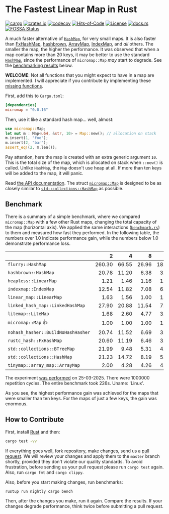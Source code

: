 # The Fastest Linear Map in Rust

[![cargo](https://github.com/yegor256/micromap/actions/workflows/cargo.yml/badge.svg)](https://github.com/yegor256/micromap/actions/workflows/cargo.yml)
[![crates.io](https://img.shields.io/crates/v/micromap.svg)](https://crates.io/crates/micromap)
[![codecov](https://codecov.io/gh/yegor256/micromap/branch/master/graph/badge.svg)](https://codecov.io/gh/yegor256/micromap)
[![Hits-of-Code](https://hitsofcode.com/github/yegor256/micromap)](https://hitsofcode.com/view/github/yegor256/micromap)
[![License](https://img.shields.io/badge/license-MIT-green.svg)](https://github.com/yegor256/micromap/blob/master/LICENSE.txt)
[![docs.rs](https://img.shields.io/docsrs/micromap)](https://docs.rs/micromap/latest/micromap/)
[![FOSSA Status](https://app.fossa.com/api/projects/git%2Bgithub.com%2Fyegor256%2Fmicromap.svg?type=shield&issueType=license)](https://app.fossa.com/projects/git%2Bgithub.com%2Fyegor256%2Fmicromap?ref=badge_shield&issueType=license)

A much faster alternative of
[`HashMap`](https://doc.rust-lang.org/std/collections/struct.HashMap.html),
for very small maps.
It is also faster than
[FxHashMap](https://github.com/rust-lang/rustc-hash),
[hashbrown](https://github.com/rust-lang/hashbrown),
[ArrayMap](https://github.com/robjtede/tinymap),
[IndexMap](https://crates.io/crates/indexmap),
and _all_ others.
The smaller the map, the higher the performance.
It was observed that when a map contains more than 20 keys,
it may be better to use the standard
[`HashMap`](https://doc.rust-lang.org/std/collections/struct.HashMap.html),
since the performance of `micromap::Map` _may_ start to degrade.
See the [benchmarking results](#benchmark) below.

**WELCOME**:
Not all functions that you might expect to have in a map are implemented.
I will appreciate if you contribute by implementing these
[missing functions](https://github.com/yegor256/micromap/issues).

First, add this to `Cargo.toml`:

```toml
[dependencies]
micromap = "0.0.16"
```

Then, use it like a standard hash map... well, almost:

```rust
use micromap::Map;
let mut m : Map<u64, &str, 10> = Map::new(); // allocation on stack
m.insert(1, "foo");
m.insert(2, "bar");
assert_eq!(2, m.len());
```

Pay attention, here the map is created with an extra generic argument `10`.
This is the total size of the map, which is allocated on stack when `::new()`
is called. Unlike `HashMap`, the `Map` doesn't use heap at all. If more than
ten keys will be added to the map, it will panic.

Read [the API documentation](https://docs.rs/micromap/latest/micromap/).
The struct
[`micromap::Map`](https://docs.rs/micromap/latest/micromap/struct.Map.html)
is designed to be as closely similar to
[`std::collections::HashMap`][std] as possible.

## Benchmark

There is a summary of a simple benchmark, where we compared `micromap::Map` with
a few other Rust maps, changing the total capacity of the map (horizontal axis).
We applied the same interactions
([`benchmark.rs`][rs])
to them and measured how fast they performed. In the following table,
the numbers over 1.0 indicate performance gain,
while the numbers below 1.0 demonstrate performance loss.

<!-- benchmark -->
| | 2 | 4 | 8 | 16 | 32 | 64 | 128 |
| --- | --: | --: | --: | --: | --: | --: | --: |
| `flurry::HashMap` | 260.30 | 66.55 | 26.96 | 18.35 | 9.98 | 3.90 | 2.18 |
| `hashbrown::HashMap` | 20.78 | 11.20 | 6.38 | 3.56 | 1.88 | 0.60 | 0.34 |
| `heapless::LinearMap` | 1.21 | 1.46 | 1.16 | 1.32 | 1.18 | 1.00 | 1.25 |
| `indexmap::IndexMap` | 12.54 | 11.82 | 7.08 | 6.51 | 2.40 | 0.98 | 0.53 |
| `linear_map::LinearMap` | 1.63 | 1.56 | 1.00 | 1.00 | 1.13 | 0.93 | 1.00 |
| `linked_hash_map::LinkedHashMap` | 27.90 | 20.88 | 11.54 | 7.52 | 3.87 | 1.54 | 0.86 |
| `litemap::LiteMap` | 1.68 | 2.60 | 4.77 | 3.73 | 2.47 | 0.97 | 0.65 |
| `micromap::Map` 👍 | 1.00 | 1.00 | 1.00 | 1.00 | 1.00 | 1.00 | 1.00 |
| `nohash_hasher::BuildNoHashHasher` | 20.74 | 11.52 | 6.69 | 3.29 | 1.85 | 0.71 | 0.36 |
| `rustc_hash::FxHashMap` | 20.60 | 11.19 | 6.46 | 3.26 | 1.42 | 0.57 | 0.35 |
| `std::collections::BTreeMap` | 21.99 | 9.48 | 5.31 | 4.54 | 2.70 | 1.18 | 0.74 |
| `std::collections::HashMap` | 21.23 | 14.72 | 8.19 | 5.24 | 2.93 | 1.11 | 0.62 |
| `tinymap::array_map::ArrayMap` | 2.00 | 4.28 | 4.26 | 4.61 | 4.91 | 4.46 | 4.78 |

The experiment [was performed][action] on 25-03-2025.
There were 1000000 repetition cycles.
The entire benchmark took 226s.
Uname: 'Linux'.

<!-- benchmark -->

As you see, the highest performance gain was achieved for the maps that
were smaller than ten keys.
For the maps of just a few keys, the gain was enormous.

## How to Contribute

First, install [Rust](https://www.rust-lang.org/tools/install) and then:

```bash
cargo test -vv
```

If everything goes well, fork repository, make changes, send us a
[pull request](https://www.yegor256.com/2014/04/15/github-guidelines.html).
We will review your changes and apply them to the `master` branch shortly,
provided they don't violate our quality standards. To avoid frustration,
before sending us your pull request please run `cargo test` again. Also,
run `cargo fmt` and `cargo clippy`.

Also, before you start making changes, run benchmarks:

```bash
rustup run nightly cargo bench
```

Then, after the changes you make, run it again. Compare the results.
If your changes
degrade performance, think twice before submitting a pull request.

[std]: https://doc.rust-lang.org/std/collections/struct.HashMap.html
[rs]: https://github.com/yegor256/micromap/blob/master/tests/benchmark.rs
[action]: https://github.com/yegor256/micromap/actions/workflows/benchmark.yml
